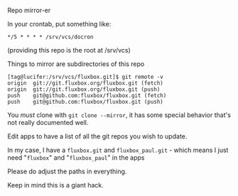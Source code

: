 Repo mirror-er

In your crontab, put something like:

    */5 * * * * /srv/vcs/docron

(providing this repo is the root at /srv/vcs)

Things to mirror are subdirectories of this repo

    [tag@lucifer:/srv/vcs/fluxbox.git]$ git remote -v
    origin  git://git.fluxbox.org/fluxbox.git (fetch)
    origin  git://git.fluxbox.org/fluxbox.git (push)
    push    git@github.com:fluxbox/fluxbox.git (fetch)
    push    git@github.com:fluxbox/fluxbox.git (push)

You *must* clone with `git clone --mirror`, it has some special behavior
that's not really documented well.

Edit apps to have a list of all the git repos you wish to update.

In my case, I have a `fluxbox.git` and `fluxbox_paul.git` - which means I just
need "`fluxbox`" and "`fluxbox_paul`" in the apps

Please do adjust the paths in everything.

Keep in mind this is a giant hack.

